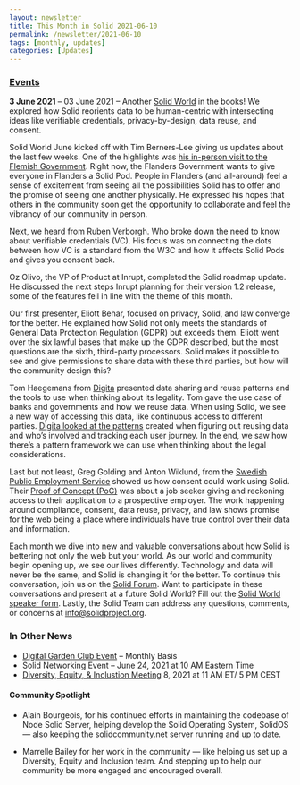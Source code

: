 ```yaml
---
layout: newsletter
title: This Month in Solid 2021-06-10
permalink: /newsletter/2021-06-10
tags: [monthly, updates]
categories: [Updates]
---
```


### [Events](https://solidproject.org/events)

**3 June 2021** – 03 June 2021 – Another [Solid World](https://vimeo.com/558597018) in the books! We explored how Solid reorients data to be human-centric with intersecting ideas like verifiable credentials, privacy-by-design, data reuse, and consent. 

Solid World June kicked off with Tim Berners-Lee giving us updates about the last few weeks. One of the highlights was [his in-person visit to the Flemish Government](https://www.tijd.be/app/carousel1/tim-berners-lee-de-bedenker-van-het-internet-we-kunnen-het-wereldwijde-web-nog-fiksen/10309722.html). Right now, the Flanders Government wants to give everyone in Flanders a Solid Pod. People in Flanders (and all-around) feel a sense of excitement from seeing all the possibilities Solid has to offer and the promise of seeing one another physically. He expressed his hopes that others in the community soon get the opportunity to collaborate and feel the vibrancy of our community in person. 

Next, we heard from Ruben Verborgh. Who broke down the need to know about verifiable credentials (VC). His focus was on connecting the dots between how VC is a standard from the W3C and how it affects Solid Pods and gives you consent back. 

Oz Olivo, the VP of Product at Inrupt, completed the Solid roadmap update. He discussed the next steps Inrupt planning for their version 1.2 release, some of the features fell in line with the theme of this month. 

Our first presenter, Eliott Behar, focused on privacy, Solid, and law converge for the better. He explained how Solid not only meets the standards of General Data Protection Regulation (GDPR) but exceeds them. Eliott went over the six lawful bases that make up the GDPR described, but the most questions are the sixth, third-party processors. Solid makes it possible to see and give permissions to share data with these third parties, but how will the community design this?

Tom Haegemans from [Digita](https://www.digita.ai/) presented data sharing and reuse patterns and the tools to use when thinking about its legality. Tom gave the use case of banks and governments and how we reuse data. When using Solid, we see a new way of accessing this data, like continuous access to different parties. [Digita looked at the patterns](digita.ai/resources) created when figuring out reusing data and who’s involved and tracking each user journey. In the end, we saw how there’s a pattern framework we can use when thinking about the legal considerations. 

Last but not least, Greg Golding and Anton Wiklund, from the [Swedish Public Employment Service](https://www.digg.se/om-oss/nyheter/2021/vardefullt-for-individen-att-fa-okad-insyn-och-kontroll-over-sin-data) showed us how consent could work using Solid. Their [Proof of Concept (PoC)](https://gitlab.com/arbetsformedlingen/individdata/rupoc) was about a job seeker giving and reckoning access to their application to a prospective employer. The work happening around compliance, consent, data reuse, privacy, and law shows promise for the web being a place where individuals have true control over their data and information. 

Each month we dive into new and valuable conversations about how Solid is bettering not only the web but your world. As our world and community begin opening up, we see our lives differently. Technology and data will never be the same, and Solid is changing it for the better. To continue this conversation, join us on the [Solid Forum](https://forum.solidproject.org/). Want to participate in these conversations and present at a future Solid World? Fill out the [Solid World speaker form](https://es1cz4pb7oi.typeform.com/to/nietD34f). Lastly, the Solid Team can address any questions, comments, or concerns at info@solidproject.org. 


### In Other News
* [Digital Garden Club Event](https://www.eventbrite.com/e/understory-digital-garden-club-tickets-151311208899) – Monthly Basis
* Solid Networking Event – June 24, 2021 at 10 AM Eastern Time
* [Diversity, Equity, & Inclustion Meeting]() 8, 2021 at 11 AM ET/ 5 PM CEST 

#### Community Spotlight
* Alain Bourgeois, for his continued efforts in maintaining the codebase of Node Solid Server, helping develop the Solid Operating System, SolidOS — also keeping the solidcommunity.net server running and up to date.

* Marrelle Bailey for her work in the community — like helping us set up a Diversity, Equity and Inclusion team. And stepping up to help our community be more engaged and encouraged overall. 

